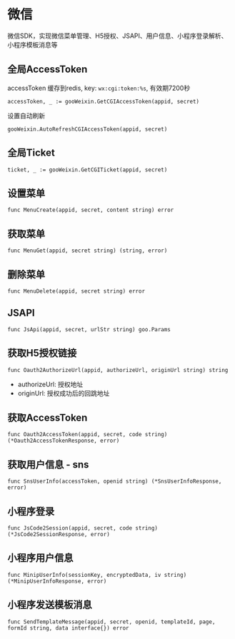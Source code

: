 # 微信

微信SDK，实现微信菜单管理、H5授权、JSAPI、用户信息、小程序登录解析、小程序模板消息等

## 全局AccessToken

accessToken 缓存到redis, key: ```wx:cgi:token:%s```, 有效期7200秒

```
accessToken, _ := gooWeixin.GetCGIAccessToken(appid, secret)
```

设置自动刷新

```
gooWeixin.AutoRefreshCGIAccessToken(appid, secret)
```

## 全局Ticket

```
ticket, _ := gooWeixin.GetCGITicket(appid, secret)
```

## 设置菜单

```
func MenuCreate(appid, secret, content string) error
```

## 获取菜单

```
func MenuGet(appid, secret string) (string, error)
```

## 删除菜单

```
func MenuDelete(appid, secret string) error
```

## JSAPI

```
func JsApi(appid, secret, urlStr string) goo.Params
```

## 获取H5授权链接

```
func Oauth2AuthorizeUrl(appid, authorizeUrl, originUrl string) string
```

- authorizeUrl: 授权地址
- originUrl: 授权成功后的回跳地址

## 获取AccessToken

```
func Oauth2AccessToken(appid, secret, code string) (*Oauth2AccessTokenResponse, error)
```

## 获取用户信息 - sns

```
func SnsUserInfo(accessToken, openid string) (*SnsUserInfoResponse, error)
```

## 小程序登录

```
func JsCode2Session(appid, secret, code string) (*JsCode2SessionResponse, error)
```

## 小程序用户信息

```
func MinipUserInfo(sessionKey, encryptedData, iv string) (*MinipUserInfoResponse, error)
```

## 小程序发送模板消息

```
func SendTemplateMessage(appid, secret, openid, templateId, page, formId string, data interface{}) error
```
